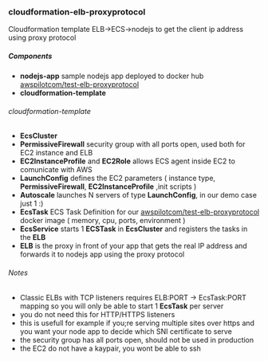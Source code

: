 ### cloudformation-elb-proxyprotocol
Cloudformation template ELB->ECS->nodejs to get the client ip address using proxy protocol 

##### Components
- **nodejs-app** sample nodejs app deployed to docker hub [awspilotcom/test-elb-proxyprotocol](https://hub.docker.com/r/awspilotcom/test-elb-proxyprotocol/)
- **cloudformation-template** 



###### cloudformation-template 
- **EcsCluster** 
- **PermissiveFirewall** security group with all ports open, used both for EC2 instance and ELB
- **EC2InstanceProfile** and **EC2Role** allows ECS agent inside EC2 to comunicate with AWS 
- **LaunchConfig** defines the EC2 parameters ( instance type, **PermissiveFirewall**, **EC2InstanceProfile** ,init scripts )
- **Autoscale** launches N servers of type **LaunchConfig**, in our demo case just 1 :)
- **EcsTask** ECS Task Definition for our [awspilotcom/test-elb-proxyprotocol](https://hub.docker.com/r/awspilotcom/test-elb-proxyprotocol/) docker image ( memory, cpu, ports, environment ) 
- **EcsService** starts 1 **ECSTask** in **EcsCluster** and registers the tasks in the **ELB**
- **ELB** is the proxy in front of your app that gets the real IP address and forwards it to nodejs app using the proxy protocol


###### Notes

- Classic ELBs with TCP listeners requires ELB:PORT -> EcsTask:PORT mapping so you will only be able to start 1 **EcsTask** per server 
- you do not need this for HTTP/HTTPS listeners 
- this is usefull for example if you;re serving multiple sites over https and you want your node app to decide which SNI certificate to serve 
- the security group has all ports open, should not be used in production
- the EC2 do not have a kaypair, you wont be able to ssh
